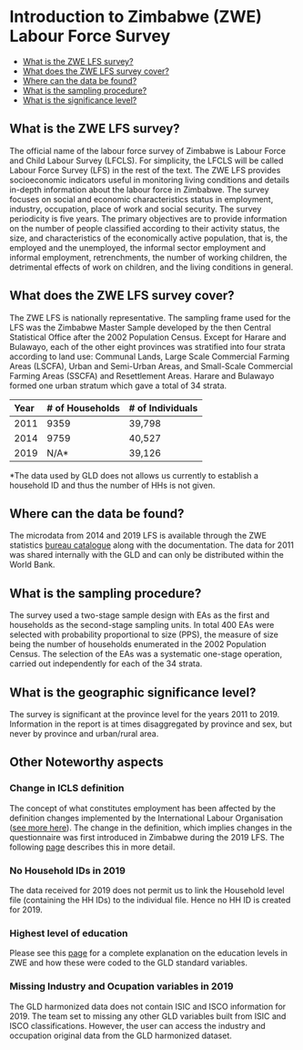 # Introduction to Zimbabwe (ZWE) Labour Force Survey

- [What is the ZWE LFS survey?](#what-is-the-zwe-lfs-survey)
- [What does the ZWE LFS survey cover?](#what-does-the-zwe-lfs-survey-cover)
- [Where can the data be found?](#where-can-the-data-be-found)
- [What is the sampling procedure?](#what-is-the-sampling-procedure)
- [What is the significance level?](#what-is-the-geographic-significance-level)

## What is the ZWE LFS survey?

The official name of the labour force survey of Zimbabwe is Labour Force and Child Labour Survey (LFCLS). For simplicity, the LFCLS will be called Labour Force Survey (LFS) in the rest of the text. The ZWE LFS provides socioeconomic indicators useful in monitoring living conditions and details in-depth information about the labour force in Zimbabwe. The survey focuses on social and economic characteristics status in employment, industry, occupation, place of work and social security. The survey periodicity is five years. The primary objectives are to provide information on the number of people classified according to their activity status, the size, and characteristics of the economically active population, that is, the employed and the unemployed, the informal sector employment and informal employment, retrenchments, the number of working children, the detrimental effects of work on children, and the living conditions in general. 

## What does the ZWE LFS survey cover?

The ZWE LFS is nationally representative. The sampling frame used for the LFS was the Zimbabwe Master Sample developed by the then Central Statistical Office after the 2002 Population Census. Except for Harare and Bulawayo, each of the other eight provinces was stratified into four strata according to land use: Communal Lands, Large Scale Commercial Farming Areas (LSCFA), Urban and Semi-Urban Areas, and Small-Scale Commercial Farming Areas (SSCFA) and Resettlement Areas.  Harare and Bulawayo formed one urban stratum which gave a total of 34 strata.

| Year	| # of Households	| # of Individuals|
| :-------	| :--------		| :--------	|
| 2011	| 9359	| 39,798 |
| 2014	| 9759	| 40,527 |
| 2019	| N/A*	| 39,126 |

*The data used by GLD does not allows us currently to establish a household ID and thus the number of HHs is not given.

## Where can the data be found?

The microdata from 2014 and 2019 LFS is available through the ZWE statistics [bureau catalogue](https://nada.zimstat.co.zw/index.php/catalog) along with the documentation. The data for 2011 was shared internally with the GLD and can only be distributed within the World Bank. 

## What is the sampling procedure?
The survey used a two-stage sample design with EAs as the first and households as the second-stage sampling units. In total 400 EAs were selected with probability proportional to size (PPS), the measure of size being the number of households enumerated in the 2002 Population Census. The selection of the EAs was a systematic one-stage operation, carried out independently for each of the 34 strata.

## What is the geographic significance level?
The survey is significant at the province level for the years 2011 to 2019. Information in the report is at times disaggregated by province and sex, but never by province and urban/rural area.

## Other Noteworthy aspects

### Change in ICLS definition

The concept of what constitutes employment has been affected by the definition changes implemented by the International Labour Organisation ([see more here](https://ilostat.ilo.org/resources/concepts-and-definitions/description-work-statistics-icls19/)). The change in the definition, which implies changes in the questionnaire was first introduced in Zimbabwe during the 2019 LFS. The following [page](ICLS_change.md) describes this in more detail.

### No Household IDs in 2019

The data received for 2019 does not permit us to link the Household level file (containing the HH IDs) to the individual file. Hence no HH ID is created for 2019.

### Highest level of education

Please see this [page](Education.md) for a complete explanation on the education levels in ZWE and how these were coded to the GLD standard variables.

### Missing Industry and Ocupation variables in 2019

The GLD harmonized data does not contain ISIC and ISCO information for 2019. The team set to missing any other GLD variables built from ISIC and ISCO classifications. However, the user can access the industry and occupation original data from the GLD harmonized dataset.



